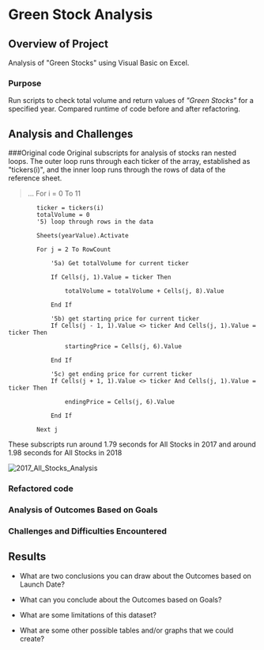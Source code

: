 # Green Stock Analysis 

## Overview of Project

Analysis of "Green Stocks" using Visual Basic on Excel.  

### Purpose

Run scripts to check total volume and return values of *"Green Stocks"* for a specified year. Compared runtime of code before and after refactoring.

## Analysis and Challenges
###Original code
Original subscripts for analysis of stocks ran nested loops. The outer loop runs through each ticker of the array, established as "tickers(i)", and the inner loop runs through the rows of data of the reference sheet. 
>...
	For i = 0 To 11
            
            ticker = tickers(i)
            totalVolume = 0
            '5) loop through rows in the data
                    
            Sheets(yearValue).Activate
            
            For j = 2 To RowCount
                
                '5a) Get totalVolume for current ticker
                
                If Cells(j, 1).Value = ticker Then
                    
                    totalVolume = totalVolume + Cells(j, 8).Value
                
                End If
                
                '5b) get starting price for current ticker
                If Cells(j - 1, 1).Value <> ticker And Cells(j, 1).Value = ticker Then
                    
                    startingPrice = Cells(j, 6).Value
                
                End If
                    
                '5c) get ending price for current ticker
                If Cells(j + 1, 1).Value <> ticker And Cells(j, 1).Value = ticker Then
                    
                    endingPrice = Cells(j, 6).Value
                    
                End If
                    
            Next j

These subscripts run around 1.79 seconds for All Stocks in 2017 and around 1.98 seconds for All Stocks in 2018

![2017_All_Stocks_Analysis](Resources/2017_All_Stocks_Analysis)

### Refactored code



### Analysis of Outcomes Based on Goals

### Challenges and Difficulties Encountered

## Results

- What are two conclusions you can draw about the Outcomes based on Launch Date?

- What can you conclude about the Outcomes based on Goals?

- What are some limitations of this dataset?

- What are some other possible tables and/or graphs that we could create?
